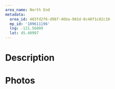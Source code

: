 ```yaml
---
area_name: North End
metadata:
  area_id: 403fd2f6-d98f-46ba-901d-0c40f1c82c10
  mp_id: '109611196'
  lng: -121.56809
  lat: 45.40997
---
```

# Description

# Photos

